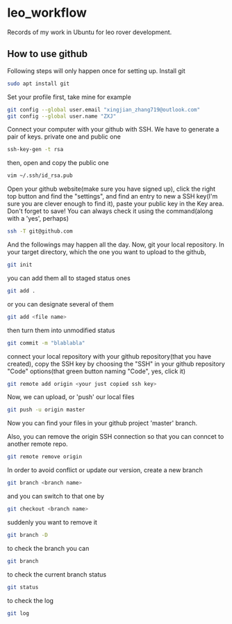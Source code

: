 # leo_workflow
Records of my work in Ubuntu for leo rover development.

## How to use github
Following steps will only happen once for setting up. Install git
```bash
sudo apt install git
```
Set your profile first, take mine for example
```bash
git config --global user.email "xingjian_zhang719@outlook.com"
git config --global user.name "ZXJ"
```
Connect your computer with your github with SSH. We have to generate a pair of keys. private one and public one
```bash
ssh-key-gen -t rsa
```
then, open and copy the public one
```bash
vim ~/.ssh/id_rsa.pub
```
Open your github website(make sure you have signed up), click the right top button and find the "settings", and find an entry to new a SSH key(I'm sure you are clever enough to find  it), paste your public key in the Key area. Don't forget to save! You can always check it using the command(along with a 'yes', perhaps)
```bash
ssh -T git@github.com
```

And the followings may happen all the day.
Now, git your local repository. In your target directory, which the one you want to upload to the github,
```bash
git init
```
you can add them all to staged status ones
```bash
git add .
```
or you can designate several of them
```bash
git add <file name>
```
then turn them into unmodified status
```bash
git commit -m "blablabla"
```
connect your local repository with your github repository(that you have created), copy the SSH key by choosing the "SSH" in your github repository "Code" options(that green button naming "Code", yes, click it)
```bash
git remote add origin <your just copied ssh key>
```
Now, we can upload, or 'push' our local files
```bash
git push -u origin master
```
Now you can find your files in your github project 'master' branch.

Also, you can remove the origin SSH connection so that you can conncet to another remote repo.
```bash
git remote remove origin
```
In order to avoid conflict or update our version, create a new branch
```bash
git branch <branch name>
```
and you can switch to that one by
```bash
git checkout <branch name>
```
suddenly you want to remove it
```bash
git branch -D
```
to check the branch you can
```bash
git branch
```
to check the current branch status
```bash
git status
```
to check the log
```bash
git log
```
